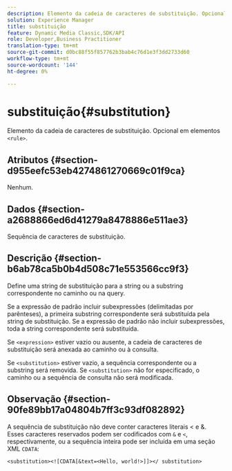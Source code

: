 ```yaml
---
description: Elemento da cadeia de caracteres de substituição. Opcional em elementos <rule> .
solution: Experience Manager
title: substituição
feature: Dynamic Media Classic,SDK/API
role: Developer,Business Practitioner
translation-type: tm+mt
source-git-commit: d0bc88f55f857762b3bab4c76d1e3f3dd2733d60
workflow-type: tm+mt
source-wordcount: '144'
ht-degree: 0%

---
```



# substituição{#substitution}

Elemento da cadeia de caracteres de substituição. Opcional em elementos `<rule>`.

## Atributos {#section-d955eefc53eb4274861270669c01f9ca}

Nenhum.

## Dados {#section-a2688866ed6d41279a8478886e511ae3}

Sequência de caracteres de substituição.

## Descrição {#section-b6ab78ca5b0b4d508c71e553566cc9f3}

Define uma string de substituição para a string ou a substring correspondente no caminho ou na query.

Se a expressão de padrão incluir subexpressões (delimitadas por parênteses), a primeira substring correspondente será substituída pela string de substituição. Se a expressão de padrão não incluir subexpressões, toda a string correspondente será substituída.

Se `<expression>` estiver vazio ou ausente, a cadeia de caracteres de substituição será anexada ao caminho ou à consulta.

Se `<substitution>` estiver vazio, a sequência correspondente ou a substring será removida. Se `<substitution>` não for especificado, o caminho ou a sequência de consulta não será modificada.

## Observação {#section-90fe89bb17a04804b7ff3c93df082892}

A sequência de substituição não deve conter caracteres literais &lt; e &amp;. Esses caracteres reservados podem ser codificados com `&` e `<`, respectivamente, ou a sequência inteira pode ser incluída em uma seção XML `CDATA`:

`<substitution><![CDATA[&text=<Hello, world!>]]></ substitution>`
